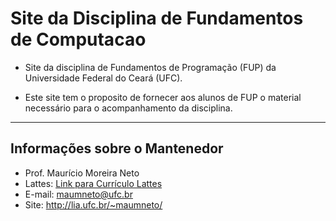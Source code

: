 # **Site da Disciplina de Fundamentos de Computacao**

- Site da disciplina de Fundamentos de Programação (FUP) da Universidade Federal do Ceará (UFC).
  
- Este site tem o proposito de fornecer aos alunos de FUP o material necessário para o acompanhamento da disciplina.

----

## **Informações sobre o Mantenedor**

- Prof. Maurício Moreira Neto
- Lattes: [Link para Currículo Lattes](http://lattes.cnpq.br/7534400645876830)
- E-mail: <maumneto@ufc.br>
- Site: <http://lia.ufc.br/~maumneto/>